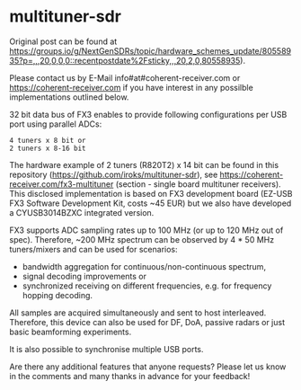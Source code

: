 # multituner-sdr

Original post can be found at https://groups.io/g/NextGenSDRs/topic/hardware_schemes_update/80558935?p=,,,20,0,0,0::recentpostdate%2Fsticky,,,20,2,0,80558935).

Please contact us by E-Mail info#at#coherent-receiver.com or https://coherent-receiver.com if you have interest in any possilble implementations outlined below.

32 bit data bus of FX3 enables to provide following configurations per USB port using parallel ADCs:

    4 tuners x 8 bit or
    2 tuners x 8-16 bit

The hardware example of 2 tuners (R820T2) x 14 bit can be found in this repository (https://github.com/iroks/multituner-sdr), see https://coherent-receiver.com/fx3-multituner (section - single board multituner receivers). This disclosed implementation is based on FX3 development board (EZ-USB FX3 Software Development Kit, costs ~45 EUR) but we also have developed a CYUSB3014BZXC integrated version. 

FX3 supports ADC sampling rates up to 100 MHz (or up to 120 MHz out of spec). Therefore, ~200 MHz spectrum can be observed by 4 * 50 MHz tuners/mixers and can be used for scenarios: 
- bandwidth aggregation for continuous/non-continuous spectrum, 
- signal decoding improvements or 
- synchronized receiving on different frequencies, e.g. for frequency hopping decoding.

All samples are acquired simultaneously and sent to host interleaved. Therefore, this device can also be used for DF, DoA, passive radars or just basic beamforming experiments. 

It is also possible to synchronise multiple USB ports.

Are there any additional features that anyone requests? Please let us know in the comments and many thanks in advance for your feedback!  
